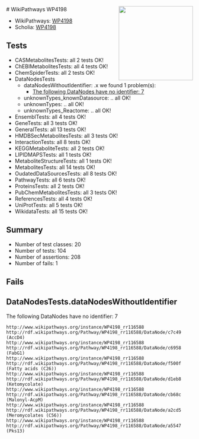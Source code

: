 <img style="float: right; width: 200px" src="https://upload.wikimedia.org/wikipedia/commons/thumb/8/83/Wplogo_with_text_500.png/640px-Wplogo_with_text_500.png" />
# WikiPathways WP4198

* WikiPathways: [WP4198](https://wikipathways.org/pathways/WP4198)
* Scholia: [WP4198](https://scholia.toolforge.org/wikipathways/WP4198)
## Tests
* CASMetabolitesTests: all 2 tests OK!
* ChEBIMetabolitesTests: all 4 tests OK!
* ChemSpiderTests: all 2 tests OK!
* DataNodesTests
    * dataNodesWithoutIdentifier: .x we found 1 problem(s):
        * [The following DataNodes have no identifier: 7](#d2d32fa6)
    * unknownTypes_knownDatasource: .. all OK!
    * unknownTypes: .. all OK!
    * unknownTypes_Reactome: .. all OK!
* EnsemblTests: all 4 tests OK!
* GeneTests: all 3 tests OK!
* GeneralTests: all 13 tests OK!
* HMDBSecMetabolitesTests: all 3 tests OK!
* InteractionTests: all 8 tests OK!
* KEGGMetaboliteTests: all 2 tests OK!
* LIPIDMAPSTests: all 1 tests OK!
* MetaboliteStructureTests: all 1 tests OK!
* MetabolitesTests: all 14 tests OK!
* OudatedDataSourcesTests: all 8 tests OK!
* PathwayTests: all 6 tests OK!
* ProteinsTests: all 2 tests OK!
* PubChemMetabolitesTests: all 3 tests OK!
* ReferencesTests: all 4 tests OK!
* UniProtTests: all 5 tests OK!
* WikidataTests: all 15 tests OK!


## Summary

* Number of test classes: 20
* Number of tests: 104
* Number of assertions: 208
* Number of fails: 1

## Fails

<a name="d2d32fa6" />

## DataNodesTests.dataNodesWithoutIdentifier

The following DataNodes have no identifier: 7
```
http://www.wikipathways.org/instance/WP4198_rr116588 http://rdf.wikipathways.org/Pathway/WP4198_rr116588/DataNode/c7c49 (AccD4)
http://www.wikipathways.org/instance/WP4198_rr116588 http://rdf.wikipathways.org/Pathway/WP4198_rr116588/DataNode/c6958 (FabG1)
http://www.wikipathways.org/instance/WP4198_rr116588 http://rdf.wikipathways.org/Pathway/WP4198_rr116588/DataNode/f500f (Fatty acids (C26))
http://www.wikipathways.org/instance/WP4198_rr116588 http://rdf.wikipathways.org/Pathway/WP4198_rr116588/DataNode/d1eb8 (Ketomycolate)
http://www.wikipathways.org/instance/WP4198_rr116588 http://rdf.wikipathways.org/Pathway/WP4198_rr116588/DataNode/cb68c (Malonyl-AcpM)
http://www.wikipathways.org/instance/WP4198_rr116588 http://rdf.wikipathways.org/Pathway/WP4198_rr116588/DataNode/a2cd5 (Meromycolates (C56))
http://www.wikipathways.org/instance/WP4198_rr116588 http://rdf.wikipathways.org/Pathway/WP4198_rr116588/DataNode/a5547 (Pks13)
```

